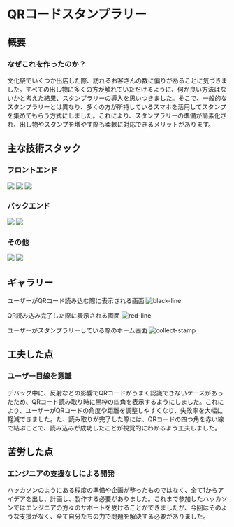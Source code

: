# QRコードスタンプラリー

## 概要
### なぜこれを作ったのか？
文化祭でいくつか出店した際、訪れるお客さんの数に偏りがあることに気づきました。すべての出し物に多くの方が触れていただけるように、何か良い方法はないかと考えた結果、スタンプラリーの導入を思いつきました。そこで、一般的なスタンプラリーとは異なり、多くの方が所持しているスマホを活用してスタンプを集めてもらう方式にしました。これにより、スタンプラリーの準備が簡素化され、出し物やスタンプを増やす際も柔軟に対応できるメリットがあります。

## 主な技術スタック
### フロントエンド
[<img src="https://img.shields.io/badge/-React-0050E3.svg?logo=React&style=flat">](https://git-scm.com/downloads)
[<img src="https://img.shields.io/badge/-Vite-001050.svg?logo=vite&style=flat">](https://git-scm.com/downloads)
[<img src="https://img.shields.io/badge/-TypeScript-2050A0.svg?logo=TypeScript&style=flat">](https://git-scm.com/downloads)

### バックエンド
[<img src="https://img.shields.io/badge/-Go-202224.svg?logo=go&style=flat">](https://go.dev/doc/install)
[<img src="https://img.shields.io/badge/-Gin-FFFFFF.svg?logo=gin&style=flat">](https://git-scm.com/downloads)

### その他
[<img src="https://img.shields.io/badge/-PostgreSQL-101010.svg?logo=postgresql&style=flat">](https://git-scm.com/downloads)
[<img src="https://img.shields.io/badge/-OpenAPI-FFFFFF.svg?logo=openapiinitiative&style=flat">](https://git-scm.com/downloads)


## ギャラリー
ユーザーがQRコード読み込む際に表示される画面
![black-line](https://github.com/user-attachments/assets/cb56d995-6169-4d45-ab8d-17c8d9410f43)


QR読み込み完了した際に表示される画面
![red-line](https://github.com/user-attachments/assets/58870e25-4613-45f1-b2f5-f93c08a9b67f)


ユーザーがスタンプラリーしている際のホーム画面
![collect-stamp](https://github.com/user-attachments/assets/2d6a1759-2ca2-4c52-91be-a1dce24fb0f8)


## 工夫した点
### ユーザー目線を意識
デバッグ中に、反射などの影響でQRコードがうまく認識できないケースがあったため、QRコード読み取り時に黒枠の四角を表示するようにしました。これにより、ユーザーがQRコードの角度や距離を調整しやすくなり、失敗率を大幅に軽減できました。た、読み取りが完了した際には、QRコードの四つ角を赤い線で結ぶことで、読み込みが成功したことが視覚的にわかるよう工夫しました。

## 苦労した点
### エンジニアの支援なしによる開発
ハッカソンのようにある程度の準備や企画が整ったものではなく、全て1からアイデアを出し、計画し、製作する必要がありました。これまで参加したハッカソンではエンジニアの方々のサポートを受けることができましたが、今回はそのような支援がなく、全て自分たちの力で問題を解決する必要がありました。